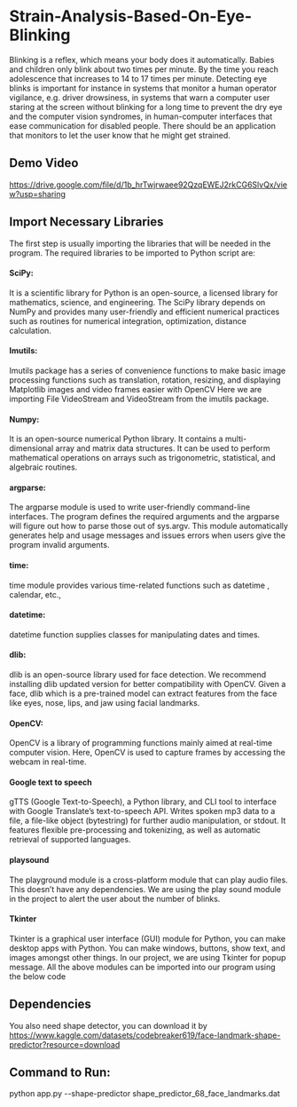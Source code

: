 # Strain-Analysis-Based-On-Eye-Blinking    

Blinking is a reflex, which means your body does it automatically. Babies and children only blink about two times per minute. By the time you reach adolescence that increases to 14 to 17 times per minute. 
Detecting eye blinks is important for instance in systems that monitor a human operator vigilance, e.g. driver drowsiness, in systems that warn a computer user staring at the screen without blinking for a long time to prevent the dry eye and the computer vision syndromes, in human-computer interfaces that ease communication for disabled people. There should be an application that monitors to let the user know that he might get strained.

## Demo Video
https://drive.google.com/file/d/1b_hrTwjrwaee92QzqEWEJ2rkCG6SlvQx/view?usp=sharing

## Import Necessary Libraries
The first step is usually importing the libraries that will be needed in the program.
The required libraries to be imported to  Python script are:

#### SciPy:

It is a scientific library for Python is an open-source, a licensed library for mathematics, science, and engineering. The SciPy library depends on NumPy and provides many user-friendly and efficient numerical practices such as routines for numerical integration, optimization, distance calculation.

#### Imutils:

Imutils package has  a series of convenience functions to make basic image processing functions such as translation, rotation, resizing, and displaying Matplotlib images and video frames easier with OpenCV
Here we are importing File VideoStream and VideoStream from the imutils package.

#### Numpy:

It is an open-source numerical Python library. It contains a multi-dimensional array and matrix data structures. It can be used to perform mathematical operations on arrays such as trigonometric, statistical, and algebraic routines.

#### argparse:

The argparse module is used to write user-friendly command-line interfaces. The program defines the required arguments and the argparse will figure out how to parse those out of sys.argv.
This module automatically generates help and usage messages and issues errors when users give the program invalid arguments. 

#### time:

time module provides various time-related functions such as datetime , calendar, etc.,

#### datetime:

datetime function supplies classes for manipulating dates and times.

#### dlib:

dlib is an open-source library used for face detection. We recommend installing dlib updated version for better compatibility with OpenCV. Given a face, dlib which is a pre-trained model can extract features from the face like eyes, nose, lips, and jaw using facial landmarks. 

#### OpenCV:

OpenCV is a library of programming functions mainly aimed at real-time computer vision. Here, OpenCV is used to capture frames by accessing the webcam in real-time.

#### Google text to speech 

gTTS (Google Text-to-Speech), a Python library, and CLI tool to interface with Google Translate’s text-to-speech API.
Writes spoken mp3 data to a file, a file-like object (bytestring) for further audio manipulation, or stdout. It features flexible pre-processing and tokenizing, as well as automatic retrieval of supported languages.

#### playsound

The playground module is a cross-platform module that can play audio files. This doesn’t have any dependencies. We are using the play sound module in the project to alert the user about the number of blinks.

#### Tkinter

Tkinter is a graphical user interface (GUI) module for Python, you can make desktop apps with Python. You can make windows, buttons, show text, and images amongst other things.
In our project, we are using Tkinter for popup message.
All the above modules can be imported into our program using the below code
## Dependencies
You also need shape detector, you can download it by
https://www.kaggle.com/datasets/codebreaker619/face-landmark-shape-predictor?resource=download


## Command to Run:
python app.py --shape-predictor shape_predictor_68_face_landmarks.dat
